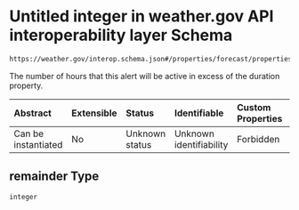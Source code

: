 # Untitled integer in weather.gov API interoperability layer Schema

```txt
https://weather.gov/interop.schema.json#/properties/forecast/properties/days/items/properties/alerts/properties/items/items/properties/remainder
```

The number of hours that this alert will be active in excess of the duration property.

| Abstract            | Extensible | Status         | Identifiable            | Custom Properties | Additional Properties | Access Restrictions | Defined In                                                                                                 |
| :------------------ | :--------- | :------------- | :---------------------- | :---------------- | :-------------------- | :------------------ | :--------------------------------------------------------------------------------------------------------- |
| Can be instantiated | No         | Unknown status | Unknown identifiability | Forbidden         | Allowed               | none                | [interop-layer.schema.json\*](../../../api-interop-layer/interop-layer.schema.json "open original schema") |

## remainder Type

`integer`
